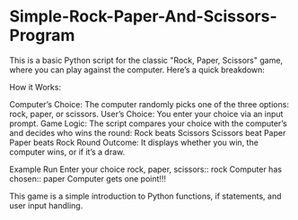 # Simple-Rock-Paper-And-Scissors-Program

This is a basic Python script for the classic "Rock, Paper, Scissors" game, where you can play against the computer. Here’s a quick breakdown:

How it Works:


Computer’s Choice: The computer randomly picks one of the three options: rock, paper, or scissors.
User’s Choice: You enter your choice via an input prompt.
Game Logic: The script compares your choice with the computer’s and decides who wins the round:
Rock beats Scissors
Scissors beat Paper
Paper beats Rock
Round Outcome: It displays whether you win, the computer wins, or if it’s a draw.

Example Run
Enter your choice rock, paper, scissors:: rock
Computer has chosen:: paper
Computer gets one point!!!


This game is a simple introduction to Python functions, if statements, and user input handling.
